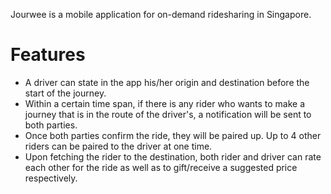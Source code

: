 Jourwee is a mobile application for on-demand ridesharing in Singapore.

Features
============

* A driver can state in the app his/her origin and destination before the start of the journey.
* Within a certain time span, if there is any rider who wants to make a journey that is in the route of the driver's, a notification will be sent to both parties.
* Once both parties confirm the ride, they will be paired up. Up to 4 other riders can be paired to the driver at one time.
* Upon fetching the rider to the destination, both rider and driver can rate each other for the ride as well as to gift/receive a suggested price respectively.